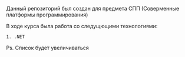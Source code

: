 Данный репозиторий был создан для предмета СПП (Соверменные платформы программирования)

В ходе курса была работа со следущющими технологиями:

    1. .NET


Ps. Список будет увеличиваться
